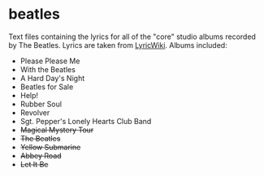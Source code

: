 # beatles

Text files containing the lyrics for all of the "core" studio albums recorded by The Beatles.  Lyrics are taken from [LyricWiki](http://lyrics.wikia.com/wiki/The_Beatles).  Albums included:
* Please Please Me
* With the Beatles
* A Hard Day's Night
* Beatles for Sale
* Help!
* Rubber Soul
* Revolver
* Sgt. Pepper's Lonely Hearts Club Band
* ~~Magical Mystery Tour~~
* ~~The Beatles~~
* ~~Yellow Submarine~~
* ~~Abbey Road~~
* ~~Let It Be~~
